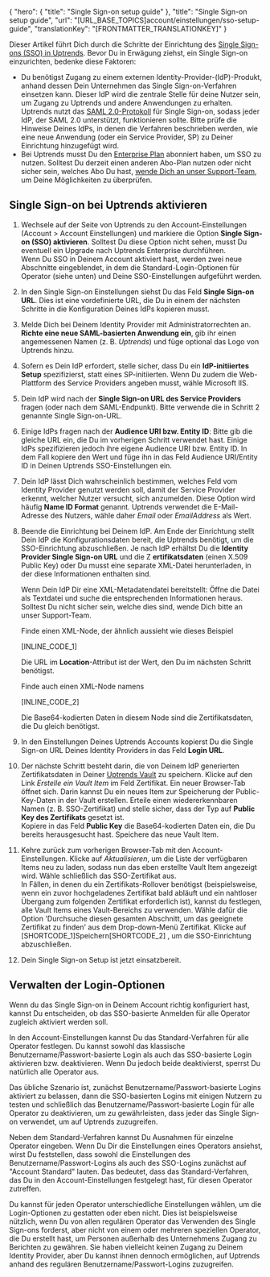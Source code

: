 {
  "hero": {
    "title": "Single Sign-on setup guide"
  },
  "title": "Single Sign-on setup guide",
  "url": "[URL_BASE_TOPICS]account/einstellungen/sso-setup-guide",
  "translationKey": "[FRONTMATTER_TRANSLATIONKEY]"
}

Dieser Artikel führt Dich durch die Schritte der Einrichtung des [Single Sign-ons (SSO) in Uptrends]([LINK_URL_1]). Bevor Du in Erwägung ziehst, ein Single Sign-on einzurichten, bedenke diese Faktoren:

-   Du benötigst Zugang zu einem externen Identity-Provider-(IdP)-Produkt, anhand dessen Dein Unternehmen das Single Sign-on-Verfahren einsetzen kann. Dieser IdP wird die zentrale Stelle für deine Nutzer sein, um Zugang zu Uptrends und andere Anwendungen zu erhalten. Uptrends nutzt das [SAML 2.0-Protokoll]([LINK_URL_2]) für Single Sign-on, sodass jeder IdP, der SAML 2.0 unterstützt, funktionieren sollte. Bitte prüfe die Hinweise Deines IdPs, in denen die Verfahren beschrieben werden, wie eine neue Anwendung (oder ein Service Provider, SP) zu Deiner Einrichtung hinzugefügt wird.
-   Bei Uptrends musst Du den [Enterprise Plan]([LINK_URL_3]) abonniert haben, um SSO zu nutzen. Solltest Du derzeit einen anderen Abo-Plan nutzen oder nicht sicher sein, welches Abo Du hast, [wende Dich an unser Support-Team]([LINK_URL_4]), um Deine Möglichkeiten zu überprüfen.

## Single Sign-on bei Uptrends aktivieren

1.  Wechsele auf der Seite von Uptrends zu den Account-Einstellungen (Account > Account Einstellungen) und markiere die Option **Single Sign-on (SSO) aktivieren**. Solltest Du diese Option nicht sehen, musst Du eventuell ein Upgrade nach Uptrends Enterprise durchführen.  
    Wenn Du SSO in Deinem Account aktiviert hast, werden zwei neue Abschnitte eingeblendet, in dem die Standard-Login-Optionen für Operator (siehe unten) und Deine SSO-Einstellungen aufgeführt werden.

2.  In den Single Sign-on Einstellungen siehst Du das Feld **Single Sign-on URL**. Dies ist eine vordefinierte URL, die Du in einem der nächsten Schritte in die Konfiguration Deines IdPs kopieren musst.

3.  Melde Dich bei Deinem Identity Provider mit Administratorrechten an. **Richte eine neue SAML-basierten Anwendung ein**, gib ihr einen angemessenen Namen (z. B. *Uptrends*) und füge optional das Logo von Uptrends hinzu.

4.  Sofern es Dein IdP erfordert, stelle sicher, dass Du ein **IdP-initiiertes Setup** spezifizierst, statt eines SP-initiierten. Wenn Du zudem die Web-Plattform des Service Providers angeben musst, wähle Microsoft IIS.

5.  Dein IdP wird nach der **Single Sign-on URL des Service Providers** fragen (oder nach dem SAML-Endpunkt). Bitte verwende die in Schritt 2 genannte Single Sign-on-URL.

6.  Einige IdPs fragen nach der **Audience URI bzw. Entity ID**: Bitte gib die gleiche URL ein, die Du im vorherigen Schritt verwendet hast. Einige IdPs spezifizieren jedoch ihre eigene Audience URI bzw. Entity ID. In dem Fall kopiere den Wert und füge ihn in das Feld Audience URI/Entity ID in Deinen Uptrends SSO-Einstellungen ein.

7.  Dein IdP lässt Dich wahrscheinlich bestimmen, welches Feld vom Identity Provider genutzt werden soll, damit der Service Provider erkennt, welcher Nutzer versucht, sich anzumelden. Diese Option wird häufig **Name ID Format** genannt. Uptrends verwendet die E-Mail-Adresse des Nutzers, wähle daher *Email* oder *EmailAddress* als Wert.

8.  Beende die Einrichtung bei Deinem IdP. Am Ende der Einrichtung stellt Dein IdP die Konfigurationsdaten bereit, die Uptrends benötigt, um die SSO-Einrichtung abzuschließen. Je nach IdP erhältst Du die **Identity Provider Single Sign-on URL** und die Z **ertifikatsdaten** (einen X.509 Public Key) oder Du musst eine separate XML-Datei herunterladen, in der diese Informationen enthalten sind.  

    Wenn Dein IdP Dir eine XML-Metadatendatei bereitstellt: Öffne die Datei als Textdatei und suche die entsprechenden Informationen heraus. Solltest Du nicht sicher sein, welche dies sind, wende Dich bitte an unser Support-Team. 

    Finde einen XML-Node, der ähnlich aussieht wie dieses Beispiel

    [INLINE_CODE_1]

    Die URL im **Location**-Attribut ist der Wert, den Du im nächsten Schritt benötigst.

    Finde auch einen XML-Node namens

    [INLINE_CODE_2]

    Die Base64-kodierten Daten in diesem Node sind die Zertifikatsdaten, die Du gleich benötigst.

9.  In den Einstellungen Deines Uptrends Accounts kopierst Du die Single Sign-on URL Deines Identity Providers in das Feld **Login URL**. 

10.  Der nächste Schritt besteht darin, die von Deinem IdP generierten Zertifikatsdaten in Deiner [Uptrends Vault]([LINK_URL_5]) zu speichern.  Klicke auf den Link *Erstelle ein Vault Item* im Feld Zertifikat. Ein neuer Browser-Tab öffnet sich. Darin kannst Du ein neues Item zur Speicherung der Public-Key-Daten in der Vault erstellen. Erteile einen wiedererkennbaren Namen (z. B. SSO-Zertifikat) und stelle sicher, dass der Typ auf **Public Key des Zertifikats** gesetzt ist.  
    Kopiere in das Feld **Public Key** die Base64-kodierten Daten ein, die Du bereits herausgesucht hast.  Speichere das neue Vault Item. 

11. Kehre zurück zum vorherigen Browser-Tab mit den Account-Einstellungen. Klicke auf *Aktualisieren*, um die Liste der verfügbaren Items neu zu laden, sodass nun das eben erstellte Vault Item angezeigt wird. Wähle schließlich das SSO-Zertifikat aus.  
    In Fällen, in denen du ein Zertifikats-Rollover benötigst (beispielsweise, wenn ein zuvor hochgeladenes Zertifikat bald abläuft und ein nahtloser Übergang zum folgenden Zertifikat erforderlich ist), kannst du festlegen, alle Vault Items eines Vault-Bereichs zu verwenden. Wähle dafür die Option 'Durchsuche diesen gesamten Abschnitt, um das geeignete Zertifikat zu finden' aus dem Drop-down-Menü Zertifikat. Klicke auf [SHORTCODE_1]Speichern[SHORTCODE_2] , um die SSO-Einrichtung abzuschließen.

12.  Dein Single Sign-on Setup ist jetzt einsatzbereit. 

## Verwalten der Login-Optionen 

Wenn du das Single Sign-on in Deinem Account richtig konfiguriert hast, kannst Du entscheiden, ob das SSO-basierte Anmelden für alle Operator zugleich aktiviert werden soll. 

In den Account-Einstellungen kannst Du das Standard-Verfahren für alle Operator festlegen. Du kannst sowohl das klassische Benutzername/Passwort-basierte Login als auch das SSO-basierte Login aktivieren bzw. deaktivieren. Wenn Du jedoch beide deaktivierst, sperrst Du natürlich alle Operator aus. 

Das übliche Szenario ist, zunächst Benutzername/Passwort-basierte Logins aktiviert zu belassen, dann die SSO-basierten Logins mit einigen Nutzern zu testen und schließlich das Benutzername/Passwort-basierte Login für alle Operator zu deaktivieren, um zu gewährleisten, dass jeder das Single Sign-on verwendet, um auf Uptrends zuzugreifen. 

Neben dem Standard-Verfahren kannst Du Ausnahmen für einzelne Operator eingeben. Wenn Du Dir die Einstellungen eines Operators ansiehst, wirst Du feststellen, dass sowohl die Einstellungen des Benutzername/Passwort-Logins als auch des SSO-Logins zunächst auf "Account Standard" lauten. Das bedeutet, dass das Standard-Verfahren, das Du in den Account-Einstellungen festgelegt hast, für diesen Operator zutreffen. 

Du kannst für jeden Operator unterschiedliche Einstellungen wählen, um die Login-Optionen zu gestatten oder eben nicht. Dies ist beispielsweise nützlich, wenn Du von allen regulären Operator das Verwenden des Single Sign-ons forderst, aber nicht von einem oder mehreren speziellen Operator, die Du erstellt hast, um Personen außerhalb des Unternehmens Zugang zu Berichten zu gewähren. Sie haben vielleicht keinen Zugang zu Deinem Identity Provider, aber Du kannst ihnen dennoch ermöglichen, auf Uptrends anhand des regulären Benutzername/Passwort-Logins zuzugreifen.
